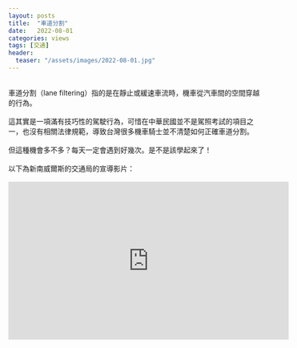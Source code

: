 ```yaml
---
layout: posts
title:  "車道分割"
date:   2022-08-01
categories: views
tags: [交通]
header: 
  teaser: "/assets/images/2022-08-01.jpg"
---
```

<br>
車道分割（lane filtering）指的是在靜止或緩速車流時，機車從汽車間的空間穿越的行為。<br><br>
這其實是一項滿有技巧性的駕駛行為，可惜在中華民國並不是駕照考試的項目之一，也沒有相關法律規範，導致台灣很多機車騎士並不清楚如何正確車道分割。<br><br>
但這種機會多不多？每天一定會遇到好幾次。是不是該學起來了！<br><br>
以下為新南威爾斯的交通局的宣導影片：<br><br>

<style>
.video-container {
    text-align: center;
}
.video-container iframe {
    display: inline-block;
}
</style>
<div class="video-container">
    <iframe width="560" height="315" src="https://www.youtube.com/embed/kWh0t1fX_EY" frameborder="0" allowfullscreen></iframe>
</div>